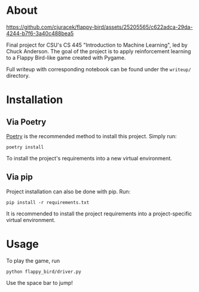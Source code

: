 # About



https://github.com/cjuracek/flappy-bird/assets/25205565/c622adca-29da-4244-b7f6-3a40c488bea5



Final project for CSU's CS 445 "Introduction to Machine Learning", led by Chuck Anderson.
The goal of the project is to apply reinforcement learning to a Flappy Bird-like game
created with Pygame.

Full writeup with corresponding notebook can be found under the `writeup/` directory.

# Installation

## Via Poetry

[Poetry](https://python-poetry.org/) is the recommended method to install this project. Simply run:

```poetry install```

To install the project's requirements into a new virtual environment.

## Via pip

Project installation can also be done with pip. Run:

```pip install -r requirements.txt```

It is recommended to install the project requirements into a project-specific virtual environment.

# Usage

To play the game, run

```python flappy_bird/driver.py```

Use the space bar to jump!

